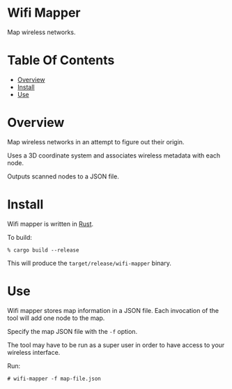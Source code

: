 # Wifi Mapper
Map wireless networks.

# Table Of Contents
- [Overview](#overview)
- [Install](#install)
- [Use](#use)

# Overview
Map wireless networks in an attempt to figure out their origin.

Uses a 3D coordinate system and associates wireless metadata with each node.

Outputs scanned nodes to a JSON file.

# Install
Wifi mapper is written in [Rust](https://www.rust-lang.org/).

To build:

```
% cargo build --release
```

This will produce the `target/release/wifi-mapper` binary.

# Use
Wifi mapper stores map information in a JSON file. Each invocation of the tool will add one node to the map.

Specify the map JSON file with the `-f` option.  

The tool may have to be run as a super user in order to have access to your wireless interface.

Run:

```
# wifi-mapper -f map-file.json
```
